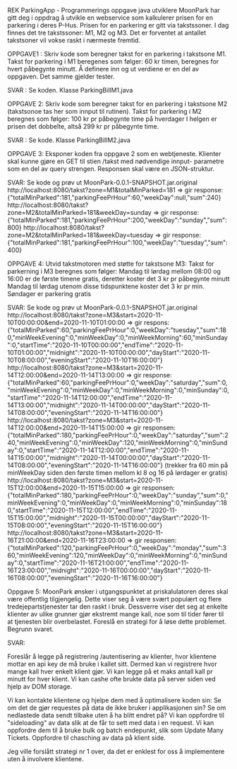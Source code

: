 REK
ParkingApp - Programmerings oppgave java utviklere
MoonPark har gitt deg i oppdrag å utvikle en webservice som kalkulerer prisen for en parkering i deres P-Hus.
Prisen for en parkering er gitt via takstssoner. I dag finnes det tre takstssoner: M1, M2 og M3.
Det er forventet at antallet takstsoner vil vokse raskt i nærmeste fremtid.

OPPGAVE1 : Skriv kode som beregner takst for en parkering i takstsone M1.
Takst for parkering i M1 beregenes som følger:
60 kr timen, beregnes for hvert påbegynte minutt.
Å definere inn og ut verdiene er en del av oppgaven. Det samme gjelder tester.

SVAR : Se koden. Klasse ParkingBillM1.java


OPPGAVE 2: Skriv kode som beregner takst for en parkering i takstsone M2 (takstsonoe tas her som innput til rutinen).
Takst for parkering i M2 beregnes som følger:
100 kr pr påbegynte time på hverdager
I helgen er prisen det dobbelte, altså 299 kr pr påbegynte time.

SVAR : Se kode. Klasse ParkingBillM2.java


OPPGAVE 3: Eksponer koden fra oppgave 2 som en webtjeneste.
Klienter skal kunne gjøre en GET til stien /takst med nødvendige innput- parametre som en del av query strengen.
Responsen skal være en JSON-struktur.

SVAR: Se kode og prøv ut MoonPark-0.0.1-SNAPSHOT.jar.original
http://localhost:8080/takst?zone=M1&totalMinParked=181 => gir response:
{"totalMinParked":181,"parkingFeePrHour":60,"weekDay":null,"sum":240}
http://localhost:8080/takst?zone=M2&totalMinParked=181&weekDay=sunday => gir response:
{"totalMinParked":181,"parkingFeePrHour":200,"weekDay":"sunday","sum":800}
http://localhost:8080/takst?zone=M2&totalMinParked=181&weekDay=tuesday => gir response:
{"totalMinParked":181,"parkingFeePrHour":100,"weekDay":"tuesday","sum":400}


OPPGAVE 4: Utvid takstmotoren med støtte for takstsone M3:
Takst for parkerning i M3 beregnes som følger:
Mandag til lørdag mellom 08:00 og 16:00 er de første timene gratis, deretter koster det 3 kr pr påbegynte minutt
Mandag til lørdag utenom disse tidspunktene koster det 3 kr pr min.
Søndager er parkering gratis

SVAR: Se kode og prøv ut MoonPark-0.0.1-SNAPSHOT.jar.original
http://localhost:8080/takst?zone=M3&start=2020-11-10T00:00:00&end=2020-11-10T01:00:00 => gir respons: 
{"totalMinParked":60,"parkingFeePrHour":0,"weekDay":"tuesday","sum":180,"minWeekEvening":0,"minWeekDay":0,"minWeekMorning":60,"minSunday":0,"startTime":"2020-11-10T00:00:00","endTime":"2020-11-10T01:00:00","midnight":"2020-11-10T00:00:00","dayStart":"2020-11-10T08:00:00","eveningStart":"2020-11-10T16:00:00"}
http://localhost:8080/takst?zone=M3&start=2020-11-14T12:00:00&end=2020-11-14T13:00:00 => gir response: 
{"totalMinParked":60,"parkingFeePrHour":0,"weekDay":"saturday","sum":0,"minWeekEvening":0,"minWeekDay":0,"minWeekMorning":0,"minSunday":0,"startTime":"2020-11-14T12:00:00","endTime":"2020-11-14T13:00:00","midnight":"2020-11-14T00:00:00","dayStart":"2020-11-14T08:00:00","eveningStart":"2020-11-14T16:00:00"}
http://localhost:8080/takst?zone=M3&start=2020-11-14T12:00:00&end=2020-11-14T15:00:00 => gir responsen:
{"totalMinParked":180,"parkingFeePrHour":0,"weekDay":"saturday","sum":240,"minWeekEvening":0,"minWeekDay":120,"minWeekMorning":0,"minSunday":0,"startTime":"2020-11-14T12:00:00","endTime":"2020-11-14T15:00:00","midnight":"2020-11-14T00:00:00","dayStart":"2020-11-14T08:00:00","eveningStart":"2020-11-14T16:00:00"}
(trekker fra 60 min på minWeekDay siden den første timen mellom kl 8 og 16 på lørdager er gratis)
http://localhost:8080/takst?zone=M3&start=2020-11-15T12:00:00&end=2020-11-15T15:00:00 => gir responsen: 
{"totalMinParked":180,"parkingFeePrHour":0,"weekDay":"sunday","sum":0,"minWeekEvening":0,"minWeekDay":0,"minWeekMorning":0,"minSunday":180,"startTime":"2020-11-15T12:00:00","endTime":"2020-11-15T15:00:00","midnight":"2020-11-15T00:00:00","dayStart":"2020-11-15T08:00:00","eveningStart":"2020-11-15T16:00:00"}
http://localhost:8080/takst?zone=M3&start=2020-11-16T21:00:00&end=2020-11-16T23:00:00 => gir responsen: 
{"totalMinParked":120,"parkingFeePrHour":0,"weekDay":"monday","sum":360,"minWeekEvening":120,"minWeekDay":0,"minWeekMorning":0,"minSunday":0,"startTime":"2020-11-16T21:00:00","endTime":"2020-11-16T23:00:00","midnight":"2020-11-16T00:00:00","dayStart":"2020-11-16T08:00:00","eveningStart":"2020-11-16T16:00:00"}


Oppgave 5: MoonPark ønsker i utgangspunktet at priskalulatoren deres skal være offentlig tilgjengelig.
Dette viser seg å være svært populært og flere tredejepartstjenester tar den raskt i bruk.
Dessverre viser det seg at enkelte klienter av ulike grunner gjør ekstremt mange kall, noe som til tider
fører til at tjenesten blir overbelastet. Foreslå en strategi for å løse dette problemet.
Begrunn svaret.

SVAR:

Foreslår å legge på registrering /autentisering av klienter, hvor klientene mottar en api key de må bruke i kallet sitt.
Dermed kan vi registrere hvor mange kall hver enkelt klient gjør.
Vi kan legge på et maks antall kall pr minutt for hver klient.
Vi kan cashe ofte brukte data på server siden ved hjelp av DOM storage.

Vi kan kontakte klientene og hjelpe dem med å optimalisere koden sin:
Se om det de gjør requestes på data de ikke bruker i applikasjonen sin?
Se om nedlastede data sendt tilbake uten å ha blitt endret på?
Vi kan oppfordre til "sideloading" av data slik at de får to sett med data i en request.
Vi kan oppfordre dem til å bruke bulk og batch endepunkt, slik som Update Many Tickets.
Oppfordre til chasching av data på klient side.

Jeg ville forslått strategi nr 1 over, da det er enklest for oss å implementere uten å involvere klientene.
